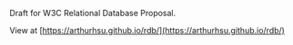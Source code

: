 Draft for W3C Relational Database Proposal.

View at [https://arthurhsu.github.io/rdb/](https://arthurhsu.github.io/rdb/)
